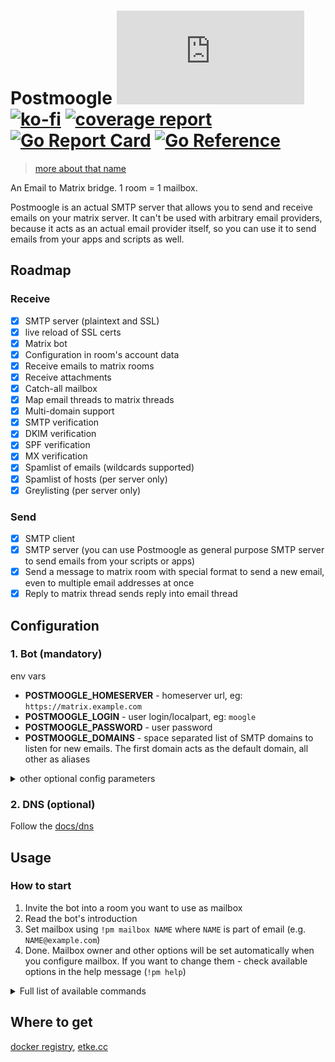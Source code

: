 # Postmoogle [![Matrix](https://img.shields.io/matrix/postmoogle:etke.cc?logo=matrix&style=for-the-badge&server_fqdn=matrix.org)](https://matrix.to/#/#postmoogle:etke.cc)[![ko-fi](https://ko-fi.com/img/githubbutton_sm.svg)](https://ko-fi.com/etkecc) [![coverage report](https://gitlab.com/etke.cc/postmoogle/badges/main/coverage.svg)](https://gitlab.com/etke.cc/postmoogle/-/commits/main) [![Go Report Card](https://goreportcard.com/badge/gitlab.com/etke.cc/postmoogle)](https://goreportcard.com/report/gitlab.com/etke.cc/postmoogle) [![Go Reference](https://pkg.go.dev/badge/gitlab.com/etke.cc/postmoogle.svg)](https://pkg.go.dev/gitlab.com/etke.cc/postmoogle)

> [more about that name](https://finalfantasy.fandom.com/wiki/The_Little_Postmoogle_That_Could)

An Email to Matrix bridge. 1 room = 1 mailbox.

Postmoogle is an actual SMTP server that allows you to send and receive emails on your matrix server.
It can't be used with arbitrary email providers, because it acts as an actual email provider itself,
so you can use it to send emails from your apps and scripts as well.

## Roadmap

### Receive

- [x] SMTP server (plaintext and SSL)
- [x] live reload of SSL certs
- [x] Matrix bot
- [x] Configuration in room's account data
- [x] Receive emails to matrix rooms
- [x] Receive attachments
- [x] Catch-all mailbox
- [x] Map email threads to matrix threads
- [x] Multi-domain support
- [x] SMTP verification
- [x] DKIM verification
- [x] SPF verification
- [x] MX verification
- [x] Spamlist of emails (wildcards supported)
- [x] Spamlist of hosts (per server only)
- [x] Greylisting (per server only)

### Send

- [x] SMTP client
- [x] SMTP server (you can use Postmoogle as general purpose SMTP server to send emails from your scripts or apps)
- [x] Send a message to matrix room with special format to send a new email, even to multiple email addresses at once
- [x] Reply to matrix thread sends reply into email thread

## Configuration

### 1. Bot (mandatory)

env vars

* **POSTMOOGLE_HOMESERVER** - homeserver url, eg: `https://matrix.example.com`
* **POSTMOOGLE_LOGIN** - user login/localpart, eg: `moogle`
* **POSTMOOGLE_PASSWORD** - user password
* **POSTMOOGLE_DOMAINS** - space separated list of SMTP domains to listen for new emails. The first domain acts as the default domain, all other as aliases

<details>
<summary>other optional config parameters</summary>

* **POSTMOOGLE_PORT** - SMTP port to listen for new emails
* **POSTMOOGLE_PROXIES** - space separated list of IP addresses considered as trusted proxies, thus never banned
* **POSTMOOGLE_TLS_PORT** - secure SMTP port to listen for new emails. Requires valid cert and key as well
* **POSTMOOGLE_TLS_CERT** - space separated list of paths to the SSL certificates (chain) of your domains, note that position in the cert list must match the position of the cert's key in the key list
* **POSTMOOGLE_TLS_KEY** - space separated list of paths to the SSL certificates' private keys of your domains, note that position on the key list must match the position of cert in the cert list
* **POSTMOOGLE_TLS_REQUIRED** - require TLS connection, **even** on the non-TLS port (`POSTMOOGLE_PORT`). TLS connections are always required on the TLS port (`POSTMOOGLE_TLS_PORT`) regardless of this setting.
* **POSTMOOGLE_DATA_SECRET** - secure key (password) to encrypt account data, must be 16, 24, or 32 bytes long
* **POSTMOOGLE_NOENCRYPTION** - disable matrix encryption (libolm) support
* **POSTMOOGLE_STATUSMSG** - presence status message
* **POSTMOOGLE_MONITORING_SENTRY_DSN** - sentry DSN
* **POSTMOOGLE_MONITORING_SENTRY_RATE** - sentry sample rate, from 0 to 100 (default: 20)
* **POSTMOOGLE_MONITORING_HEALTHCHECKS_UUID** - healthchecks.io UUID
* **POSTMOOGLE_MONITORING_HEALTHCHECKS_DURATION** - heathchecks.io duration between pings in secods (default: 5)
* **POSTMOOGLE_LOGLEVEL** - log level
* **POSTMOOGLE_DB_DSN** - database connection string
* **POSTMOOGLE_DB_DIALECT** - database dialect (postgres, sqlite3)
* **POSTMOOGLE_MAILBOXES_RESERVED** - space separated list of reserved mailboxes, [docs/mailboxes.md](docs/mailboxes.md)
* **POSTMOOGLE_MAILBOXES_ACTIVATION** - activation flow for new mailboxes, [docs/mailboxes.md](docs/mailboxes.md)
* **POSTMOOGLE_MAXSIZE** - max email size (including attachments) in megabytes
* **POSTMOOGLE_ADMINS** - a space-separated list of admin users. See `POSTMOOGLE_USERS` for syntax examples
* **POSTMOOGLE_RELAY_HOST** - SMTP hostname of relay host (e.g. Sendgrid)
* **POSTMOOGLE_RELAY_PORT** - SMTP port of relay host
* **POSTMOOGLE_RELAY_USERNAME** - Username of relay host
* **POSTMOOGLE_RELAY_PASSWORD** - Password of relay host

You can find default values in [config/defaults.go](config/defaults.go)

</details>

### 2. DNS (optional)

Follow the [docs/dns](docs/dns.md)

## Usage

### How to start

1. Invite the bot into a room you want to use as mailbox
2. Read the bot's introduction
3. Set mailbox using `!pm mailbox NAME` where `NAME` is part of email (e.g. `NAME@example.com`)
4. Done. Mailbox owner and other options will be set automatically when you configure mailbox.
If you want to change them - check available options in the help message (`!pm help`)

<details>
<summary>Full list of available commands</summary>

* **!pm help** - Show help message
* **!pm stop** - Disable bridge for the room and clear all configuration

---

* **!pm mailbox** - Get or set mailbox of the room
* **!pm domain** - Get or set default domain of the room
* **!pm owner** - Get or set owner of the room
* **!pm password** - Get or set SMTP password of the room's mailbox

---

* **!pm nosend** - Get or set `nosend` of the room (`true` - disable email sending; `false` - enable email sending)
* **!pm noreplies** - Get or set `noreplies` of the room (`true` - ignore matrix replies; `false` - parse matrix replies)
* **!pm nosender** - Get or set `nosender` of the room (`true` - hide email sender; `false` - show email sender)
* **!pm norecipient** - Get or set `norecipient` of the room (`true` - hide recipient; `false` - show recipient)
* **!pm nocc** - Get or set `nocc` of the room (`true` - hide CC; `false` - show CC)
* **!pm nosubject** - Get or set `nosubject` of the room (`true` - hide email subject; `false` - show email subject)
* **!pm nohtml** - Get or set `nohtml` of the room (`true` - ignore HTML in email; `false` - parse HTML in emails)
* **!pm nothreads** - Get or set `nothreads` of the room (`true` - ignore email threads; `false` - convert email threads into matrix threads)
* **!pm nofiles** - Get or set `nofiles` of the room (`true` - ignore email attachments; `false` - upload email attachments)
* **!pm noinlines** - Get or set `noinlines` of the room (`true` - ignore inline attachments; `false` - upload inline attachments)

---

* **!pm spamcheck:mx** - only accept email from servers which seem prepared to receive it (those having valid MX records) (`true` - enable, `false` - disable)
* **!pm spamcheck:spf** - only accept email from senders which authorized to send it (those matching SPF records) (`true` - enable, `false` - disable)
* **!pm spamcheck:dkim** - only accept correctly authorized emails (without DKIM signature at all or with valid DKIM signature) (`true` - enable, `false` - disable)
* **!pm spamcheck:smtp** - only accept email from servers which seem prepared to receive it (those listening on an SMTP port) (`true` - enable, `false` - disable)
* **!pm spamlist** - Get or set `spamlist` of the room (comma-separated list), eg: `spammer@example.com,*@spammer.org,noreply@*`

---

* **!pm adminroom** - Get or set admin room
* **!pm dkim** - Get DKIM signature
* **!pm catch-all** - Configure catch-all mailbox
* **!pm queue:batch** - max amount of emails to process on each queue check
* **!pm queue:retries** - max amount of tries per email in queue before removal
* **!pm users** - Get or set allowed users patterns
* **!pm mailboxes** - Show the list of all mailboxes
* **!pm delete** &lt;mailbox&gt; - Delete specific mailbox

---

* **!pm greylist** - Set automatic greylisting duration in minutes (0 - disabled)
* **!pm banlist** - Enable/disable banlist and show current values
* **!pm banlist:add** - Ban an IP
* **!pm banlist:remove** - Unban an IP
* **!pm banlist:reset** - Reset banlist

</details>


## Where to get

[docker registry](https://gitlab.com/etke.cc/postmoogle/container_registry), [etke.cc](https://etke.cc)
